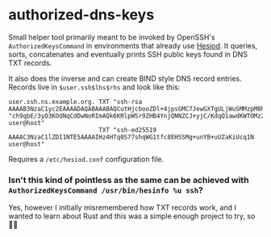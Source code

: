 # authorized-dns-keys

Small helper tool primarily meant to be invoked by OpenSSH's
`AuthorizedKeysCommand` in environments that already use
[Hesiod](https://en.wikipedia.org/wiki/Hesiod_\(name_service\)). It queries,
sorts, concatenates and eventually prints SSH public keys found in DNS TXT
records.

It also does the inverse and can create BIND style DNS record entries. Records
live in `$user.ssh$lhs$rhs` and look like this:

    user.ssh.ns.example.org. TXT "ssh-rsa AAAAB3NzaC1yc2EAAAADAQABAAABAQCutHjcbooZDl+4jpsGMC7JewGXTgULjWuSMMzpM0hCKn4aIOaULkbDV020NiO+dfo0DTo2vXwZn6GqUu4xyZVk5dQa+yk6He3DAzgwsXxsLuwQYfGI0xVgGsaBFWPXqXjWIq6amKKG6o2Ll15HOw6Tj0MULGqQtC/j00VrKxNztNy2Lesa06KkKnFBFimA29ZhVlUjm8W/t7rwg0alulLnoOp" "ch9qbE/3yO3KOdNqCdDwNoRImAQk6KRlpWSr9ZHB4YnjQNNZCJ+yjC/KdqQ1awdKWTOMz2jfbhd/WHeH7XRY4iU2ZatVj6ZAcaqKvkaG8mWDYq2RNf6k88FgLdM33 user@host"
                             TXT "ssh-ed25519 AAAAC3NzaC1lZDI1NTE5AAAAIHz4HTq0S77shqWG1tfc8EHSSMg+unYB+uUZaKiUcq1N user@host"

Requires a `/etc/hesiod.conf` configuration file.

### Isn't this kind of pointless as the same can be achieved with `AuthorizedKeysCommand /usr/bin/hesinfo %u ssh`?

Yes, however I initially misremembered how TXT records work, and I wanted to
learn about Rust and this was a simple enough project to try, so 🤷‍♂️
